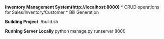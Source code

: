 **Inventory Management System(http://localhost:8000)**
    * CRUD operations for Sales/Inventory/Customer
    * Bill Generation

**Building Project**
    ./build.sh

**Running Server Locally**
    python manage.py runserver 8000


